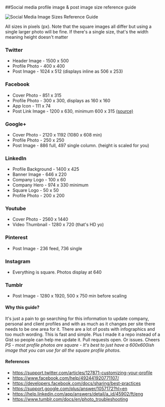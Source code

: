 ##Social media profile image & post image size reference guide

![Social Media Image Sizes Reference Guide](https://raw.githubusercontent.com/chuckreynolds/social-profile-image-sizes/master/socialmedia-img-sizes.png)

All sizes in pixels (px).
Note that the square images all differ but using a single larger photo will be fine.
If there's a single size, that's the width meaning height doesn't matter


### Twitter
- Header Image - 1500 x 500
- Profile Photo - 400 x 400
- Post Image - 1024 x 512 (displays inline as 506 x 253)

### Facebook
- Cover Photo - 851 x 315
- Profile Photo - 300 x 300, displays as 160 x 160
- App Icon - 111 x 74
- Post Link Image - 1200 x 630, minimum 600 x 315 [(source)](https://developers.facebook.com/docs/sharing/best-practices#images)

### Google+
- Cover Photo - 2120 x 1192 (1080 x 608 min)
- Profile Photo - 250 x 250
- Post Image - 886 full, 497 single column. (height is scaled for you)

### LinkedIn
- Profile Background - 1400 x 425
- Banner Image - 646 x 220
- Company Logo - 100 x 60
- Company Hero - 974 x 330 minimum
- Square Logo - 50 x 50
- Profile Photo - 200 x 200

### Youtube
- Cover Photo - 2560 x 1440
- Video Thumbnail - 1280 x 720 (that's HD yo)

### Pinterest
- Post Image - 236 feed, 736 single

### Instagram
- Everything is square. Photos display at 640

### Tumblr
- Post Image - 1280 x 1920, 500 x 750 min before scaling


#### Why this guide?
It's just a pain to go searching for this information to update company, personal and client profiles and with as much as it changes per site there needs to be one area for it. There are a lot of posts with infographics and too much wording. This is fast and simple. Plus I made it a repo instead of a Gist so people can help me update it. Pull requests open. Or issues. Cheers
*PS - most profile photos are square - It's best to just have a 600x600ish image that you can use for all the square profile photos.*

#### References
- https://support.twitter.com/articles/127871-customizing-your-profile
- https://www.facebook.com/help/492441920771107/
- https://developers.facebook.com/docs/sharing/best-practices
- https://support.google.com/plus/answer/1057172?hl=en
- https://help.linkedin.com/app/answers/detail/a_id/45902/ft/eng
- https://www.tumblr.com/docs/en/photo_troubleshooting
